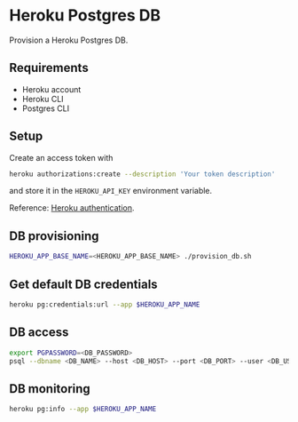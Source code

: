 # Heroku Postgres DB

Provision a Heroku Postgres DB.

## Requirements

- Heroku account
- Heroku CLI
- Postgres CLI

## Setup

Create an access token with

```bash
heroku authorizations:create --description 'Your token description'
```

and store it in the `HEROKU_API_KEY` environment variable.

Reference: [Heroku authentication](https://help.heroku.com/PBGP6IDE/how-should-i-generate-an-api-key-that-allows-me-to-use-the-heroku-platform-api).

## DB provisioning

```bash
HEROKU_APP_BASE_NAME=<HEROKU_APP_BASE_NAME> ./provision_db.sh
```

## Get default DB credentials

```bash
heroku pg:credentials:url --app $HEROKU_APP_NAME
```

## DB access

```bash
export PGPASSWORD=<DB_PASSWORD>
psql --dbname <DB_NAME> --host <DB_HOST> --port <DB_PORT> --user <DB_USER>
```

## DB monitoring

```bash
heroku pg:info --app $HEROKU_APP_NAME
```
